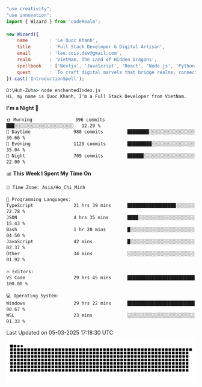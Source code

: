 <!--x axis divider-->

```js 
"use creativity";
"use innovation";
import { Wizard } from 'codeRealm';

new Wizard({
    name        : 'Le Quoc Khanh',
    title       : 'Full Stack Developer & Digital Artisan',
    email       : 'lee.cois.dev@gmail.com',
    realm       : 'VietNam, The Land of Hidden Dragons',
    spellbook   : ['Nextjs', 'JavaScript', 'React', 'Node.js', 'Python', 'Django', 'Cloud Services'],
    quest       : `To craft digital marvels that bridge realms, connect cultures, and bring imagination to life.`,
}).cast('IntroductionSpell');
```

```cmd
D:\Huh-Zuha> node enchantedIndex.js
Hi, my name is Quoc Khanh, I'm a Full Stack Developer from VietNam.
```
<!--START_SECTION:waka-->
**I'm a Night 🦉** 

```text
🌞 Morning                396 commits         ███░░░░░░░░░░░░░░░░░░░░░░   12.29 % 
🌆 Daytime                988 commits         ████████░░░░░░░░░░░░░░░░░   30.66 % 
🌃 Evening                1129 commits        █████████░░░░░░░░░░░░░░░░   35.04 % 
🌙 Night                  709 commits         ██████░░░░░░░░░░░░░░░░░░░   22.00 % 
```


📊 **This Week I Spent My Time On** 

```text
🕑︎ Time Zone: Asia/Ho_Chi_Minh

💬 Programming Languages: 
TypeScript               21 hrs 39 mins      ██████████████████░░░░░░░   72.78 % 
JSON                     4 hrs 35 mins       ████░░░░░░░░░░░░░░░░░░░░░   15.43 % 
Bash                     1 hr 20 mins        █░░░░░░░░░░░░░░░░░░░░░░░░   04.50 % 
JavaScript               42 mins             █░░░░░░░░░░░░░░░░░░░░░░░░   02.37 % 
Other                    34 mins             ░░░░░░░░░░░░░░░░░░░░░░░░░   01.92 % 

🔥 Editors: 
VS Code                  29 hrs 45 mins      █████████████████████████   100.00 % 

💻 Operating System: 
Windows                  29 hrs 22 mins      █████████████████████████   98.67 % 
WSL                      23 mins             ░░░░░░░░░░░░░░░░░░░░░░░░░   01.33 % 
```


 Last Updated on 05-03-2025 17:18:30 UTC
<!--END_SECTION:waka-->
<picture>
  <source media="(prefers-color-scheme: dark)" srcset="https://raw.githubusercontent.com/leecois/leecois/output/github-contribution-grid-snake-dark.svg">
  <source media="(prefers-color-scheme: light)" srcset="https://raw.githubusercontent.com/leecois/leecois/output/github-contribution-grid-snake.svg">
  <img alt="github contribution grid snake animation" src="https://raw.githubusercontent.com/leecois/leecois/output/github-contribution-grid-snake.svg">
</picture>
